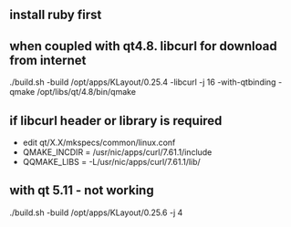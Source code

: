 ## install ruby first
## when coupled with qt4.8. libcurl for download from internet
./build.sh -build /opt/apps/KLayout/0.25.4  -libcurl -j 16 -with-qtbinding -qmake /opt/libs/qt/4.8/bin/qmake

## if libcurl header or library is required
- edit qt/X.X/mkspecs/common/linux.conf
- QMAKE_INCDIR          = /usr/nic/apps/curl/7.61.1/include
- QQMAKE_LIBS              = -L/usr/nic/apps/curl/7.61.1/lib/


## with qt 5.11 - not working
./build.sh -build /opt/apps/KLayout/0.25.6 -j 4 
